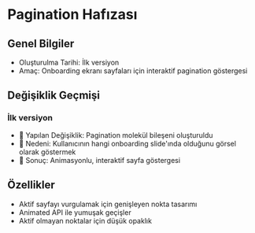 # Pagination Hafızası

## Genel Bilgiler
- Oluşturulma Tarihi: İlk versiyon
- Amaç: Onboarding ekranı sayfaları için interaktif pagination göstergesi

## Değişiklik Geçmişi
### İlk versiyon
- 🔄 Yapılan Değişiklik: Pagination molekül bileşeni oluşturuldu
- 📝 Nedeni: Kullanıcının hangi onboarding slide'ında olduğunu görsel olarak göstermek
- 🎯 Sonuç: Animasyonlu, interaktif sayfa göstergesi

## Özellikler
- Aktif sayfayı vurgulamak için genişleyen nokta tasarımı
- Animated API ile yumuşak geçişler
- Aktif olmayan noktalar için düşük opaklık 